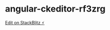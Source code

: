 # angular-ckeditor-rf3zrg

[Edit on StackBlitz ⚡️](https://stackblitz.com/edit/angular-ckeditor-rf3zrg)